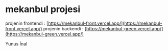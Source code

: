 # mekanbul projesi

projenin frontendi : [https://mekanbul-front.vercel.app/](https://mekanbul-front.vercel.app/)
projenin backendi :  [https://mekanbul-green.vercel.app/](https://mekanbul-green.vercel.app/)

Yunus İnal
